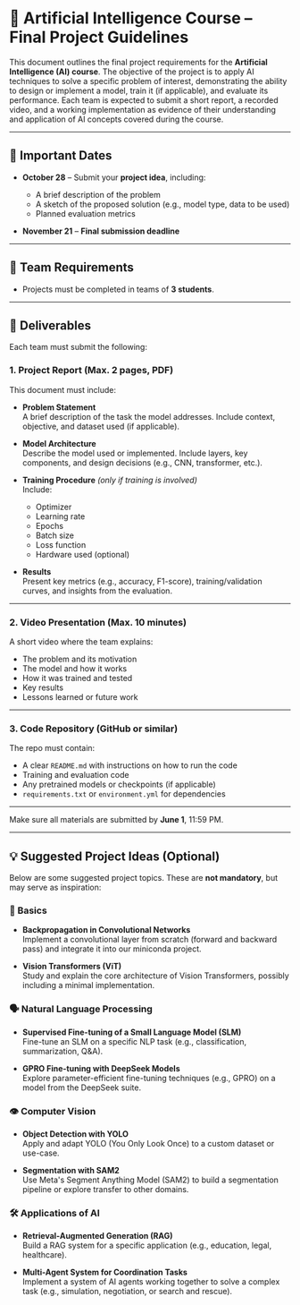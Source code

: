 # 🤖 Artificial Intelligence Course – Final Project Guidelines

This document outlines the final project requirements for the **Artificial Intelligence (AI) course**. The objective of the project is to apply AI techniques to solve a specific problem of interest, demonstrating the ability to design or implement a model, train it (if applicable), and evaluate its performance. Each team is expected to submit a short report, a recorded video, and a working implementation as evidence of their understanding and application of AI concepts covered during the course.

---

## 📆 Important Dates

- **October 28** – Submit your **project idea**, including:  
  - A brief description of the problem  
  - A sketch of the proposed solution (e.g., model type, data to be used)  
  - Planned evaluation metrics
  
- **November 21** – **Final submission deadline**

---

## 👥 Team Requirements

- Projects must be completed in teams of **3 students**.

---

## 📄 Deliverables

Each team must submit the following:

### 1. Project Report (Max. 2 pages, PDF)

This document must include:

- **Problem Statement**  
  A brief description of the task the model addresses. Include context, objective, and dataset used (if applicable).

- **Model Architecture**  
  Describe the model used or implemented. Include layers, key components, and design decisions (e.g., CNN, transformer, etc.).

- **Training Procedure** *(only if training is involved)*  
  Include:  
  - Optimizer  
  - Learning rate  
  - Epochs  
  - Batch size  
  - Loss function  
  - Hardware used (optional)

- **Results**  
  Present key metrics (e.g., accuracy, F1-score), training/validation curves, and insights from the evaluation.

---

### 2. Video Presentation (Max. 10 minutes)

A short video where the team explains:

- The problem and its motivation  
- The model and how it works  
- How it was trained and tested  
- Key results  
- Lessons learned or future work

---

### 3. Code Repository (GitHub or similar)

The repo must contain:

- A clear `README.md` with instructions on how to run the code  
- Training and evaluation code  
- Any pretrained models or checkpoints (if applicable)  
- `requirements.txt` or `environment.yml` for dependencies

---

Make sure all materials are submitted by **June 1**, 11:59 PM.

---


## 💡 Suggested Project Ideas (Optional)

Below are some suggested project topics. These are **not mandatory**, but may serve as inspiration:

### 🧠 Basics

- **Backpropagation in Convolutional Networks**  
  Implement a convolutional layer from scratch (forward and backward pass) and integrate it into our miniconda project.

- **Vision Transformers (ViT)**  
  Study and explain the core architecture of Vision Transformers, possibly including a minimal implementation.

### 🗣️ Natural Language Processing

- **Supervised Fine-tuning of a Small Language Model (SLM)**  
  Fine-tune an SLM on a specific NLP task (e.g., classification, summarization, Q&A).

- **GPRO Fine-tuning with DeepSeek Models**  
  Explore parameter-efficient fine-tuning techniques (e.g., GPRO) on a model from the DeepSeek suite.

### 👁️ Computer Vision

- **Object Detection with YOLO**  
  Apply and adapt YOLO (You Only Look Once) to a custom dataset or use-case.

- **Segmentation with SAM2**  
  Use Meta's Segment Anything Model (SAM2) to build a segmentation pipeline or explore transfer to other domains.

### 🛠️ Applications of AI

- **Retrieval-Augmented Generation (RAG)**  
  Build a RAG system for a specific application (e.g., education, legal, healthcare).

- **Multi-Agent System for Coordination Tasks**  
  Implement a system of AI agents working together to solve a complex task (e.g., simulation, negotiation, or search and rescue).



